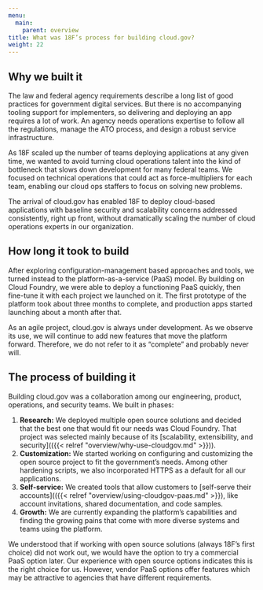 ```yaml
---
menu:
  main:
    parent: overview
title: What was 18F’s process for building cloud.gov?
weight: 22
---
```


## Why we built it

The law and federal agency requirements describe a long list of good practices for government digital services. But there is no accompanying tooling support for implementers, so delivering and deploying an app requires a lot of work. An agency needs operations expertise to follow all the regulations, manage the ATO process, and design a robust service infrastructure.

As 18F scaled up the number of teams deploying applications at any given time, we wanted to avoid turning cloud operations talent into the kind of bottleneck that slows down development for many federal teams. We focused on technical operations that could act as force-multipliers for each team, enabling our cloud ops staffers to focus on solving new problems.

The arrival of cloud.gov has enabled 18F to deploy cloud-based applications with baseline security and scalability concerns addressed consistently, right up front, without dramatically scaling the number of cloud operations experts in our organization.

## How long it took to build

After exploring configuration-management based approaches and tools, we turned instead to the platform-as-a-service (PaaS) model. By building on Cloud Foundry, we were able to deploy a functioning PaaS quickly, then fine-tune it with each project we launched on it. The first prototype of the platform took about three months to complete, and production apps started launching about a month after that.

As an agile project, cloud.gov is always under development. As we observe its use, we will continue to add new features that move the platform forward. Therefore, we do not refer to it as “complete” and probably never will.

## The process of building it

Building cloud.gov was a collaboration among our engineering, product, operations, and security teams. We built in phases:

1. **Research:** We deployed multiple open source solutions and decided that the best one that would fit our needs was Cloud Foundry. That project was selected mainly because of its [scalability, extensibility, and security](({{< relref "overview/why-use-cloudgov.md" >}})).
1. **Customization:** We started working on configuring and customizing the open source project to fit the government’s needs. Among other hardening scripts, we also incorporated HTTPS as a default for all our applications.
1. **Self-service:** We created tools that allow customers to [self-serve their accounts](({{< relref "overview/using-cloudgov-paas.md" >}}), like account invitations, shared documentation, and code samples.
1. **Growth:** We are currently expanding the platform’s capabilities and finding the growing pains that come with more diverse systems and teams using the platform.

We understood that if working with open source solutions (always 18F’s first choice) did not work out, we would have the option to try a commercial PaaS option later. Our experience with open source options indicates this is the right choice for us. However, vendor PaaS options offer features which may be attractive to agencies that have different requirements.
